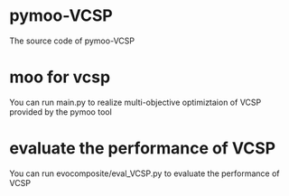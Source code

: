 # pymoo-VCSP
 The source code of pymoo-VCSP

 # moo for vcsp
 You can run main.py to realize multi-objective optimiztaion of VCSP provided by the pymoo tool

 # evaluate the performance of VCSP

 You can run evocomposite/eval_VCSP.py to evaluate the performance of VCSP


